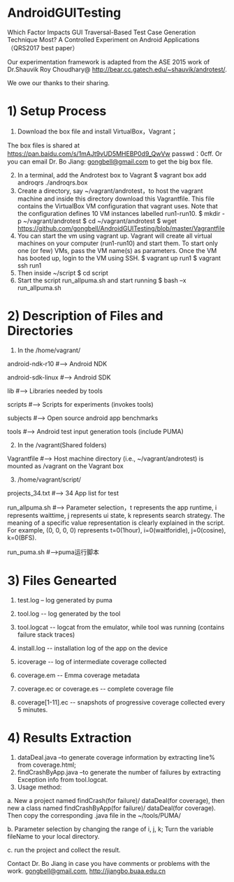 # AndroidGUITesting
Which Factor Impacts GUI Traversal-Based Test Case Generation Technique Most? A Controlled Experiment on Android Applications （QRS2017 best paper）

Our experimentation framework is adapted from the ASE 2015 work of Dr.Shauvik Roy Choudhary@ http://bear.cc.gatech.edu/~shauvik/androtest/. 

We owe our thanks to their sharing.

# 1)	Setup Process
1.	Download the box file and install VirtualBox，Vagrant；

The box files is shared at https://pan.baidu.com/s/1mAJt9vUD5MHEBP0d9_QwVw passwd：0cff. Or you can email Dr. Bo Jiang: gongbell@gmail.com to get the big box file.

2.	In a terminal, add the Androtest box to Vagrant 
$ vagrant box add androqrs ./androqrs.box
3.	Create a directory, say ~/vagrant/androtest，to host the vagrant machine and inside this directory download this Vagrantfile. This file contains the VirtualBox VM configuration that vagrant uses. Note that the configuration defines 10 VM instances labelled run1-run10. 
$ mkdir -p ~/vagrant/androtest
$ cd ~/vagrant/androtest
$ wget https://github.com/gongbell/AndroidGUITesting/blob/master/Vagrantfile
4.	You can start the vm using vagrant up. Vagrant will create all virtual machines on your computer (run1-run10) and start them. To start only one (or few) VMs, pass the VM name(s) as parameters. Once the VM has booted up, login to the VM using SSH.
$ vagrant up run1 
$ vagrant ssh run1
5.	Then inside ~/script
$ cd script
6.	Start the script run_allpuma.sh and start running
$ bash –x run_allpuma.sh

# 2)	Description of Files and Directories

1.	In the /home/vagrant/

android-ndk-r10     #--> Android NDK

android-sdk-linux   #--> Android SDK

lib                 #--> Libraries needed by tools

scripts             #--> Scripts for experiments (invokes tools)

subjects            #--> Open source android app benchmarks

tools               #--> Android test input generation tools (include PUMA)

2.	In the /vagrant(Shared folders)

Vagrantfile	    #--> Host machine directory (i.e., ~/vagrant/androtest) is mounted as /vagrant on the Vagrant box

3.	/home/vagrant/script/

projects_34.txt      #--> 34 App list for test

run_allpuma.sh     #--> Parameter selection，t represents the app runtime, i represents waittime, j represents ui state, k represents search strategy. The meaning of a specific value representation is clearly explained in the script. For example, (0, 0, 0, 0) represents t=0(1hour), i=0(waitforidle), j=0(cosine), k=0(BFS).

run_puma.sh        #-->puma运行脚本

# 3)	Files Genearted

1.	test.log – log generated by puma

2.	tool.log -- log generated by the tool

3.	tool.logcat -- logcat from the emulator, while tool was running (contains failure stack traces)

4.	install.log -- installation log of the app on the device

5.	icoverage -- log of intermediate coverage collected

6.	coverage.em -- Emma coverage metadata

7.	coverage.ec or coverage.es -- complete coverage file

8.	coverage[1-11].ec -- snapshots of progressive coverage collected every 5 minutes.

# 4)	Results Extraction

1.	dataDeal.java –to generate coverage information by extracting line% from coverage.html;
2.	findCrashByApp.java –to generate the number of failures by extracting Exception info from tool.logcat.
3.	Usage method:

  a.	New a project named findCrash(for failure)/ dataDeal(for coverage), then new a class named findCrashByApp(for failure)/  dataDeal(for coverage). Then copy the corresponding .java file in the ~/tools/PUMA/
 
  b.	Parameter selection by changing the range of i, j, k; Turn the variable fileName to your local directory.
 
  c.	run the project and collect the result.

Contact Dr. Bo Jiang in case you have comments or problems with the work. 
gongbell@gmail.com, http://jiangbo.buaa.edu.cn
